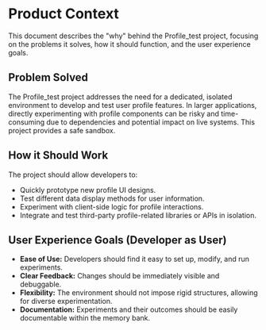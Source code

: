 # Product Context

This document describes the "why" behind the Profile_test project, focusing on the problems it solves, how it should function, and the user experience goals.

## Problem Solved
The Profile_test project addresses the need for a dedicated, isolated environment to develop and test user profile features. In larger applications, directly experimenting with profile components can be risky and time-consuming due to dependencies and potential impact on live systems. This project provides a safe sandbox.

## How it Should Work
The project should allow developers to:
- Quickly prototype new profile UI designs.
- Test different data display methods for user information.
- Experiment with client-side logic for profile interactions.
- Integrate and test third-party profile-related libraries or APIs in isolation.

## User Experience Goals (Developer as User)
- **Ease of Use:** Developers should find it easy to set up, modify, and run experiments.
- **Clear Feedback:** Changes should be immediately visible and debuggable.
- **Flexibility:** The environment should not impose rigid structures, allowing for diverse experimentation.
- **Documentation:** Experiments and their outcomes should be easily documentable within the memory bank.

